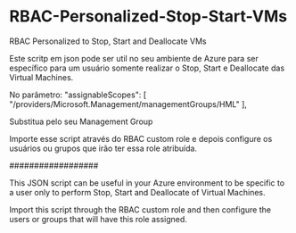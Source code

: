 # RBAC-Personalized-Stop-Start-VMs
RBAC Personalized to Stop, Start and Deallocate VMs

Este scritp em json pode ser util no seu ambiente de Azure para ser específico para um usuário somente realizar o Stop, Start e Deallocate das Virtual Machines.

No parâmetro: "assignableScopes": [
            "/providers/Microsoft.Management/managementGroups/HML"
        ],

Substitua pelo seu Management Group

Importe esse script através do RBAC custom role e depois configure os usuários ou grupos que irão ter essa role atribuída.

##################

This JSON script can be useful in your Azure environment to be specific to a user only to perform Stop, Start and Deallocate of Virtual Machines.

Import this script through the RBAC custom role and then configure the users or groups that will have this role assigned.
